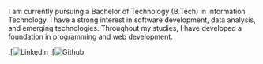 I am currently pursuing a Bachelor of Technology (B.Tech) in Information Technology. I have a strong interest in software development, data analysis, and emerging technologies. Throughout my studies, I have developed a foundation in programming and web development.

.[![Linkedln](https://www.linkedin.com/in/shambhavi-bisen-594782262/)
.[![Github](https://github.com/Shambhavi-12132/)

<!---
Shambhavi-12132/Shambhavi-12132 is a ✨ special ✨ repository because its `README.md` (this file) appears on your GitHub profile.
You can click the Preview link to take a look at your changes.
--->

